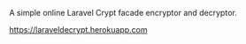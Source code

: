 A simple online Laravel Crypt facade encryptor and decryptor.

https://laraveldecrypt.herokuapp.com
